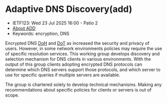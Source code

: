 # Adaptive DNS Discovery(add)
* <IETFschedule>IETF123: Wed 23 Jul 2025 16:00 - Patio 2</IETFschedule>
* [About ADD](https://datatracker.ietf.org/group/add/about/)
* Keywords: encryption, DNS

Encrypted DNS [DoH](https://datatracker.ietf.org/doc/rfc8484/) and [DoT](https://datatracker.ietf.org/doc/rfc7858/) as increased the security and privacy of users. However, in some network environments policies may require the use of specific resolution services. This working group develops discovery and selection mechanism for DNS clients in various environments. With the output of this group clients adopting encrypted DNS protocols can determine which DNS servers support those protocols, and which server to use for specific
queries if multiple servers are available. 
 
The group is chartered solely to develop technical mechanisms. Making any recommendations about specific policies for clients or servers is out of scope.